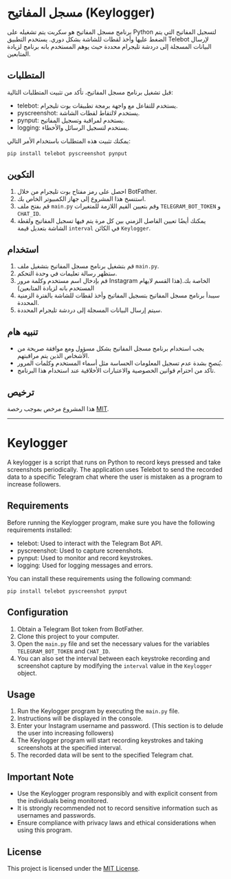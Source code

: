 # مسجل المفاتيح (Keylogger) 

برنامج مسجل المفاتيح هو سكربت يتم تشغيله على Python لتسجيل المفاتيح التي يتم الضغط عليها وأخذ لقطات للشاشة بشكل دوري. يستخدم التطبيق Telebot لإرسال البيانات المسجلة إلى دردشة تليجرام محددة حيث يوهم المستخدم بانه برنامج لزيادة المتابعين.
 
## المتطلبات

قبل تشغيل برنامج مسجل المفاتيح، تأكد من تثبيت المتطلبات التالية:
- telebot: يستخدم للتفاعل مع واجهة برمجة تطبيقات بوت تليجرام.
- pyscreenshot: يستخدم لالتقاط لقطات الشاشة.
- pynput: يستخدم لمراقبة وتسجيل المفاتيح.
- logging: يستخدم لتسجيل الرسائل والأخطاء.

يمكنك تثبيت هذه المتطلبات باستخدام الأمر التالي:
```
pip install telebot pyscreenshot pynput
```

## التكوين

1. احصل على رمز مفتاح بوت تليجرام من خلال BotFather.
2. استنسخ هذا المشروع إلى جهاز الكمبيوتر الخاص بك.
3. قم بفتح ملف `main.py` وقم بتعيين القيم اللازمة للمتغيرات `TELEGRAM_BOT_TOKEN` و `CHAT_ID`.
4. يمكنك أيضًا تعيين الفاصل الزمني بين كل مرة يتم فيها تسجيل المفاتيح ولقطة الشاشة بتعديل قيمة `interval` في الكائن `Keylogger`.

## استخدام

1. قم بتشغيل برنامج مسجل المفاتيح بتشغيل ملف `main.py`.
2. ستظهر رسالة تعليمات في وحدة التحكم.
3. قم بإدخال اسم مستخدم وكلمة مرور Instagram الخاصة بك.(هذا القسم لايهام المستخدم بانه لزيادة المتابعين)
4. سيبدأ برنامج مسجل المفاتيح بتسجيل المفاتيح وأخذ لقطات للشاشة بالفترة الزمنية المحددة.
5. سيتم إرسال البيانات المسجلة إلى دردشة تليجرام المحددة.



## تنبيه هام

- يجب استخدام برنامج مسجل المفاتيح بشكل مسؤول ومع موافقة صريحة من الأشخاص الذين يتم مراقبتهم.
- يُنصح بشدة عدم تسجيل المعلومات الحساسة مثل أسماء المستخدم وكلمات المرور.
- تأكد من احترام قوانين الخصوصية والاعتبارات الأخلاقية عند استخدام هذا البرنامج.

## ترخيص

هذا المشروع مرخص بموجب رخصة [MIT](LICENSE).

____________________________________________________________________________
# Keylogger

A keylogger is a script that runs on Python to record keys pressed and take screenshots periodically. The application uses Telebot to send the recorded data to a specific Telegram chat where the user is mistaken as a program to increase followers.

## Requirements

Before running the Keylogger program, make sure you have the following requirements installed:
- telebot: Used to interact with the Telegram Bot API.
- pyscreenshot: Used to capture screenshots.
- pynput: Used to monitor and record keystrokes.
- logging: Used for logging messages and errors.

You can install these requirements using the following command:
```
pip install telebot pyscreenshot pynput
```

## Configuration

1. Obtain a Telegram Bot token from BotFather.
2. Clone this project to your computer.
3. Open the `main.py` file and set the necessary values for the variables `TELEGRAM_BOT_TOKEN` and `CHAT_ID`.
4. You can also set the interval between each keystroke recording and screenshot capture by modifying the `interval` value in the `Keylogger` object.

## Usage

1. Run the Keylogger program by executing the `main.py` file.
2. Instructions will be displayed in the console.
3. Enter your Instagram username and password. (This section is to delude the user into increasing followers)
4. The Keylogger program will start recording keystrokes and taking screenshots at the specified interval.
5. The recorded data will be sent to the specified Telegram chat.

## Important Note

- Use the Keylogger program responsibly and with explicit consent from the individuals being monitored.
- It is strongly recommended not to record sensitive information such as usernames and passwords.
- Ensure compliance with privacy laws and ethical considerations when using this program.

## License

This project is licensed under the [MIT License](LICENSE).
